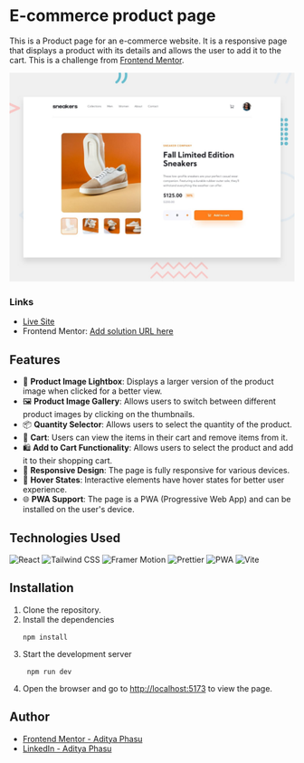 # E-commerce product page

This is a Product page for an e-commerce website. It is a responsive page that displays a product with its details and allows the user to add it to the cart.
This is a challenge from [Frontend Mentor](https://www.frontendmentor.io/challenges/ecommerce-product-page-UPsZ9MJp6).

![Product page](./public/desktop-preview.jpg)

### Links

- [Live Site](https://ecommerce-product-page-mu-lake.vercel.app/)
- Frontend Mentor: [Add solution URL here](https://your-solution-url.com)

## Features

- 📸 **Product Image Lightbox**: Displays a larger version of the product image when clicked for a better view.
- 🖼️ **Product Image Gallery**: Allows users to switch between different product images by clicking on the thumbnails.
- 📦 **Quantity Selector**: Allows users to select the quantity of the product.
- 🛒 **Cart**: Users can view the items in their cart and remove items from it.
- 🛍️ **Add to Cart Functionality**: Allows users to select the product and add it to their shopping cart.
- 📱 **Responsive Design**: The page is fully responsive for various devices.
- 🌈 **Hover States**: Interactive elements have hover states for better user experience.
- 🌐 **PWA Support**: The page is a PWA (Progressive Web App) and can be installed on the user's device.

## Technologies Used

![React](https://img.shields.io/badge/React-61DAFB.svg?style=for-the-badge&logo=React&logoColor=black)
![Tailwind CSS](https://img.shields.io/badge/Tailwind_CSS-38B2AC.svg?style=for-the-badge&logo=Tailwind-CSS&logoColor=white)
![Framer Motion](https://img.shields.io/badge/Framer_Motion-0055FF.svg?style=for-the-badge&logo=Framer&logoColor=white)
![Prettier](https://img.shields.io/badge/Prettier-F7B93E.svg?style=for-the-badge&logo=Prettier&logoColor=black)
![PWA](https://img.shields.io/badge/PWA-5A0FC8.svg?style=for-the-badge&logo=PWA&logoColor=white)
![Vite](https://img.shields.io/badge/Vite-646CFF.svg?style=for-the-badge&logo=Vite&logoColor=white)

## Installation

1. Clone the repository.
2. Install the dependencies
   ```
   npm install
   ```
3. Start the development server
   ```
    npm run dev
   ```
4. Open the browser and go to [http://localhost:5173](http://localhost:5173) to view the page.

## Author

- [Frontend Mentor - Aditya Phasu](https://www.frontendmentor.io/profile/adityaphasu)
- [LinkedIn - Aditya Phasu](https://www.linkedin.com/in/adityaphasu/)
